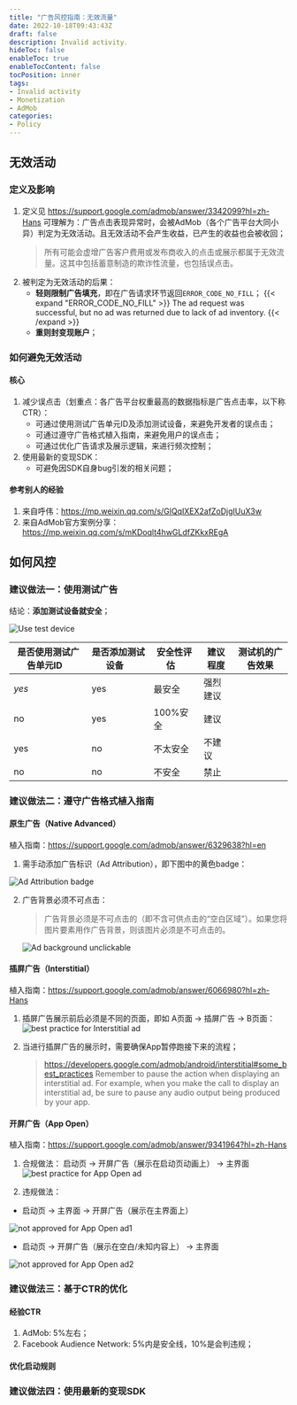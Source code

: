 ```yaml
---
title: "广告风控指南：无效流量"
date: 2022-10-18T09:43:43Z
draft: false
description: Invalid activity.
hideToc: false
enableToc: true
enableTocContent: false
tocPosition: inner
tags:
- Invalid activity
- Monetization
- AdMob
categories:
- Policy
---
```


## 无效活动

### 定义及影响

1. 定义见 https://support.google.com/admob/answer/3342099?hl=zh-Hans
    可理解为：广告点击表现异常时，会被AdMob（各个广告平台大同小异）判定为无效活动。且无效活动不会产生收益，已产生的收益也会被收回；
    > 所有可能会虚增广告客户费用或发布商收入的点击或展示都属于无效流量。这其中包括蓄意制造的欺诈性流量，也包括误点击。 
2. 被判定为无效活动的后果：
   - **轻则限制广告填充**，即在广告请求环节返回`ERROR_CODE_NO_FILL`；
{{< expand "ERROR_CODE_NO_FILL" >}}
The ad request was successful, but no ad was returned due to lack of ad inventory.
{{< /expand >}}
   - **重则封变现账户**；
  
### 如何避免无效活动

#### 核心

1. 减少误点击（划重点：各广告平台权重最高的数据指标是广告点击率，以下称CTR）：
   - 可通过使用测试广告单元ID及添加测试设备，来避免开发者的误点击；
   - 可通过遵守广告格式植入指南，来避免用户的误点击；
   - 可通过优化广告请求及展示逻辑，来进行频次控制；
2. 使用最新的变现SDK：
   - 可避免因SDK自身bug引发的相关问题；
  
#### 参考别人的经验

1. 来自呼伟：https://mp.weixin.qq.com/s/GlQqIXEX2afZoDjgIUuX3w
2. 来自AdMob官方案例分享：https://mp.weixin.qq.com/s/mKDoqlt4hwGLdfZKkxREgA

## 如何风控

### 建议做法一：使用测试广告

结论：**添加测试设备就安全**；

<img src='use-test-device.png' alt='Use test device'>

| 是否使用测试广告单元ID&nbsp;&nbsp;&nbsp; | 是否添加测试设备&nbsp;&nbsp;&nbsp; | 安全性评估&nbsp;&nbsp;&nbsp; | 建议程度 | 测试机的广告效果 |
| ---------- | --------- | ----------------- | ---------- | ---------- |
| *yes* | yes | 最安全 | 强烈建议 |  |
| no | yes | 100%安全 | 建议 |  |
| yes | no | 不太安全 | 不建议 |  |
| no | no | 不安全 | 禁止 |  |

### 建议做法二：遵守广告格式植入指南

#### 原生广告（Native Advanced）

植入指南：https://support.google.com/admob/answer/6329638?hl=en

1. 需手动添加广告标识（Ad Attribution），即下图中的黄色badge：

<img src='/images/posts/ad-attribution-badge.png' alt='Ad Attribution badge'>

2. 广告背景必须不可点击：
   
    > 广告背景必须是不可点击的（即不含可供点击的“空白区域”）。如果您将图片要素用作广告背景，则该图片必须是不可点击的。

    <img src='/images/posts/ad-background-unclickable.png' alt='Ad background unclickable'>

#### 插屏广告（Interstitial）

植入指南：https://support.google.com/admob/answer/6066980?hl=zh-Hans

1. 插屏广告展示前后必须是不同的页面，即如 A页面 -> 插屏广告 -> B页面：
    <img src='/images/posts/interstitial-y.png' alt='best practice for Interstitial ad'>

2. 当进行插屏广告的展示时，需要确保App暂停跑接下来的流程；
    > https://developers.google.com/admob/android/interstitial#some_best_practices
    > Remember to pause the action when displaying an interstitial ad. 
    > For example, when you make the call to display an interstitial ad, be sure to pause any audio output being produced by your app.

#### 开屏广告（App Open）

植入指南：https://support.google.com/admob/answer/9341964?hl=zh-Hans
1. 合规做法：
  启动页 -> 开屏广告（展示在启动页动画上） -> 主界面
    <img src='/images/posts/app-open-y.png' alt='best practice for App Open ad'>

2. 违规做法：
  - 启动页 -> 主界面 -> 开屏广告（展示在主界面上）
  <img src='/images/posts/app-open-n1.png' alt='not approved for App Open ad1'>

  - 启动页 -> 开屏广告（展示在空白/未知内容上） -> 主界面
   <img src='/images/posts/app-open-n2.png' alt='not approved for App Open ad2'>


### 建议做法三：基于CTR的优化

#### 经验CTR

1. AdMob: 5%左右；
2. Facebook Audience Network: 5%内是安全线，10%是会判违规；

#### 优化启动规则



### 建议做法四：使用最新的变现SDK